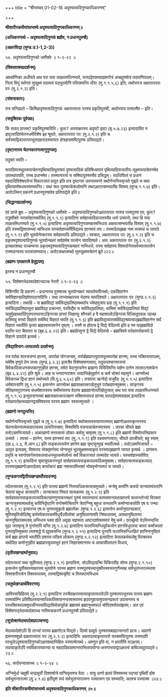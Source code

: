 +++
title = "श्रीभाष्यम् 01-02-16 अदृश्यत्वादिगुणकाधिकरणम्"

+++
<div claऽऽ="elementor-widget-container">

**श्रीशारीरकमीमांसाभाष्ये अदृश्यत्वादिगुणकाधिकरणम्॥**

**(अधिकरणार्थः – अदृश्यत्वादिगुणकं ब्रह्मैव, न प्रधानपुरुषौ)**

**(अक्षरविद्या (मुण्ड.उ.1-1,2-3))**

५४. अदृश्यत्वादिगुणको धर्मोक्तेः ॥ १-२-२२ ॥

**(विषयवाक्यप्रदर्शनम्)**

आथर्वणिका अधीयते अथ परा यया तदक्षरमधिगम्यते, यत्तदद्रेश्यमग्राह्यमगोत्रं अचक्षुश्श्रोत्रं तदपाणिपादम्। नित्यं विभुं सर्वगतं सुसूक्ष्मं तदव्ययं यद्भूतयोनिं परिपश्यन्ति धीराः (मु.१.१.५,६) इति; तथोत्तरत्र अक्षरात्परतः परः (मु.२.१.२) इति।

**(संशयाकारः)**

तत्र सन्दिह्यते – किमिहादृश्यत्वादिगुणकं अक्षरात्परतः परश्च प्रकृतिपुरुषौ, अथोभयत्र परमात्मैव – इति।

**(सयुक्तिकः पूर्वपक्षः)**

किं तावत् प्राप्तम्? प्रकृतिपुरुषाविति। कुतः? अस्याक्षरस्य अदृष्टो द्रष्टा (बृ.५.७.२३) इत्यादाविव न द्रष्टृत्वादिश्चेतनधर्मविशेष इह श्रूयते, अक्षरात्परतः परः (मु.२.१.२) इति च सर्वस्माद्विकारात्परभूतादक्षरादस्मात्परः क्षेत्रज्ञसमष्टिपुरुषः प्रतिपाद्यते।

**(दृष्टान्तस्य चेतनकारणत्वानुगुण्यम्)**

तदुक्तं भवति –

रूपादिमत्स्थूलरूपाचेतनपृथिव्यादिभूताश्रयं दृश्यत्वादिकं प्रतिषिध्यमानं पृथिव्यादिसजातीय-सूक्ष्मरूपाचेतनमेव उपस्थापयति, तच्च प्रधानमेव। तस्मात्परत्वं च समिष्टपुरुषस्यैव प्रसिद्धम्। तदधिष्ठितं च प्रधानं महदादिविशेषपर्यन्तं विकारजातं प्रसूत इति तत्र दृष्टान्ता उपन्यस्यन्ते यथोर्णनाभिस्सृजते गृह्णते च यथा पृथिव्यामोषधयस्सम्भवन्ति। यथा सतः पुरुषात्केशलोमानि तथाऽक्षरात्सम्भवतीह विश्वम् (मुण्ड.१.१.७) इति। अतोऽस्मिन् प्रकरणे प्रधानपुरुषावेव प्रतिपाद्येते इति॥

**(सिद्धान्तप्रदर्शनम्)**

एवं प्राप्ते ब्रूमः – अदृश्यत्वादिगुणको धर्मोक्तेः – अदृश्यत्वादिगुणकोऽक्षरात्परतः परश्च परमपुरुष एव; कुतः? तद्धर्मोक्तेः यस्सर्वज्ञस्सर्ववित् (मु.१.१.९) इत्यादिना सर्वज्ञत्वादिकास्तस्यैव धर्मा उच्यन्ते; तथा हि यया तदक्षरमिधगम्यते (मु.१.१.५) इत्यादिना अदृश्यत्वादिगुणकमक्षरमभिधाय अक्षरात्सम्भवतीह विश्वम् (मु.१.१.७) इति तस्माद्विश्वसम्भवं चाभिधाय यस्सर्वज्ञस्सर्विविद्यस्य ज्ञानमयं तपः। तस्मादेतद्ब्रह्म नाम रूपमन्नं च जायते (मु.१.१.९) इति भूतयोनेरक्षरस्य सर्वज्ञत्वादिः प्रतिपाद्यते। पश्चात्, अक्षरात्परतः परः (मु.२.१.२) इति च प्रकृतमदृश्यत्वादिगुणकं भूतयोन्यक्षरं सर्वज्ञमेव परत्वेन व्यपदिश्यते। अतः अक्षरात्परतः परः (मु.२.१.२) इत्यक्षरशब्दः पञ्चम्यन्तः प्रकृतमदृश्यत्वादिगुणकमक्षरं नाभिधत्ते, तस्य सर्वज्ञस्य विश्वयोनेस्सर्वस्मात्परत्वेन तस्मादन्यस्य परत्वासम्भवात्। अतोऽत्राक्षरशब्दो भूतसूक्ष्ममचेतनं ब्रूते॥२२॥

**(ब्रह्मणः एवाक्षरत्वे हेतुद्वयम्)**

इतश्च न प्रधानपुरुषौ

५५. विशेषणभेदव्यपदेशाभ्याञ्च नेतरौ ॥ १-२-२३ ॥

विशिनष्टि हि प्रकरणं – प्रधानाच्च पुरुषाच्च भूतयोन्यक्षरं व्यावर्तयतीत्यर्थः; एकविज्ञानेन सर्वविज्ञानप्रतिज्ञोपपादनादिभिः। तथा ताभ्यामक्षरस्य भेदश्च व्यपदिश्यते। अक्षरात्परतः परः (मुण्ड.२.१.२) इत्यादिना। तथाहि – स ब्रह्मविद्यां सर्वविद्याप्रतिष्ठामथर्वाय ज्येष्ठपुत्राय प्राह (मु.१.१.१) इति सर्वविद्याप्रतिष्ठाभूता ब्रह्मविद्या प्रक्रान्ता; परविद्यैव च सर्वविद्याप्रतिष्ठा; तामिमां सर्वविद्याप्रतिष्ठां विद्यां चतुर्मुखाथर्वादिगुरुपरम्परयाऽङ्गिरसा प्राप्तां जिज्ञासुः शौनको ह वै महाशालोऽङ्गिरसं विधिवदुपसन्नः पप्रच्छ कस्मिन्नु भगवो विज्ञाते सर्वमिदं विज्ञातं भवति (मु.१.१.३) इति ब्रह्मविद्यायास्सर्वविद्याश्रयत्वाद्ब्रह्मविज्ञानेन सर्वं विज्ञातं भवतीति कृत्वा ब्रह्मस्वरूपमनेन पृष्टम् । तस्मै स होवाच द्वे विद्ये वेदितव्ये इति ह स्म यद्ब्रह्मविदो वदन्ति परा चैवापरा च (बृह.६.४.२२) इति। ब्रह्मप्रेप्सुना द्वे विद्ये वेदितव्ये – ब्रह्मविषये परोक्षापरोक्षरूपे द्वे विज्ञाने उपादेये इत्यर्थः।

**(विद्याविभाग-तत्फलयोः प्रदर्शनम्)**

तत्र परोक्षं शास्त्रजन्यं ज्ञानम्, अपरोक्षं योगजन्यम्, तयोर्ब्रह्मप्राप्त्युपायभूतमपरोक्षं ज्ञानम्; तच्च भक्तिरूपापन्नम्, यमेवैष वृणुते तेन लभ्यः (मुण्ड.३.२.३) इत्यत्रैव विशेष्यमाणत्वात्, तदुपायश्चागमजन्यं विवेकादिसाधनसप्तकानुगृहीतं ज्ञानम्, तमेतं वेदानुवचनेन ब्राह्मणा विविदिषन्ति यज्ञेन दानेन तपसाऽनाशकेन (बृह.६.४.२२) इति श्रुतेः। आह च भगवान्पराशरः तत्प्राप्तिहेतुर्ज्ञानं च कर्म चोक्तं महामुने। आगमोत्थं विवेकाच्च द्विधा ज्ञानं तथोच्यते (वि.पु.६.५.६०) इति। तत्रापरा ऋग्वेदो यजुर्वेदः (मु.१.१.५) इत्यादिना धर्मशास्त्राणि (मु.१.१.५) इत्यन्तेन आगमोत्थं ब्रह्मसाक्षात्कारहेतुभूतं परोक्षज्ञानमुक्तम्। साङ्गस्य सेतिहासपुराणस्य सधर्मशास्त्रस्य समीमांसस्य वेदस्य ब्रह्मज्ञानोत्पत्तिहेतुत्वात् अथ परा यया तदक्षरमिधगम्यते (मु.१.१.५) इत्युपासनाख्यं ब्रह्मसाक्षात्कारलक्षणं भक्तिरूपापन्नं ज्ञानम् यत्तदद्रेश्यमग्राह्यम् इत्यादिना परोक्षापरोक्षरूपज्ञानद्वयविषयस्य परस्य ब्रह्मणः स्वरूपमुच्यते ।

**(ब्रह्मणो जगदुत्पत्तिः)**

यथोर्णनाभिस्सृजते गृह्णते च (मु.१.१.७) इत्यादिना यथोक्तस्वरूपात्परस्मात् ब्रह्मणोऽक्षरात्कृत्स्नस्य चेतनाचेतनात्मकप्रपञ्चस्य उत्पत्तिरुक्ता; विश्वमिति वचनान्नाचेतनमात्रस्य । तपसा चीयते ब्रह्म ततोऽन्नमभिजायते। अन्नात्प्राणो मनस्सत्यं लोकाः कर्मसु चामृतम् (मु.१.१.८) इति ब्रह्मणो विश्वोत्पत्तिप्रकार उच्यते । तपसा – ज्ञानेन, यस्य ज्ञानमयं तपः (मु..१.१.९) इति वक्ष्यमाणत्वात्; चीयते उपचीयते; बहु स्याम् (छा.६.२.३, तै.आन.६) इति सङ्कल्परूपेण ज्ञानेन ब्रह्म सृष्ट्युन्मुखं भवतीत्यर्थः। ततोऽन्नमभिजायते – अद्यत इत्यन्नम्, विश्वस्य भोक्तृवर्गस्य भोग्यभूतं भूतसूक्ष्ममव्याकृतं परस्माद्ब्रह्मणो जायत इत्यर्थः । प्राणमनः प्रभृति च स्वर्गापवर्गरूपफलसाधनभूतकर्मपर्यन्तं सर्वं विकारजातं तस्मादेव जायते। यस्सर्वज्ञस्सर्ववित् (मु.१.१.९) इत्यादिना सृष्ट्युपकरणभूतं सार्वज्ञ्यसत्यसङ्कल्पत्वादिकमुक्तम्। सर्वज्ञात्सत्यसङ्कल्पात् परस्माद्ब्रह्मणोऽक्षरादेतत् कार्याकारं ब्रह्म नामरूपविभक्तं भोक्तृभोग्यरूपं च जायते।

**(मुण्डकगतद्वितीयखण्डार्थोपपादनम्)**

तदेतत्सत्यम् (मु.१.२.१) इति परस्य ब्रह्मणो निरुपाधिकसत्यत्वमुच्यते। मन्त्रेषु कर्माणि कवयो यान्यपश्यंस्तानि त्रेतायां बहुधा सन्ततानि। तान्याचरत नियतं सत्यकामाः (मु.१.२.१) इति सार्वज्ञ्यसत्यसङ्कल्पत्वादिकल्याणगुणाकरमक्षरं पुरुषं स्वतस्सत्यं कामयमानास्तत्प्राप्तये फलान्तरेभ्यो विरक्ता ऋग्यजुस्सामाथर्वसु कविभिर्दृष्टानि वर्णाश्रमोचितानि त्रेताग्निषु बहुधा सन्ततानि कर्माण्याचरतेति एष वः पन्थाः (मु.१.२.१) इत्यारभ्य एष वः पुण्यस्सुकृतो ब्रह्मलोकः (मुण्ड.१.२.६) इत्यन्तेन कर्मानुष्ठानप्रकारं, श्रुतिस्मृतिचोदितेषु कर्मस्वेकतरकर्मवैधुर्येऽपीतरेषां अनुष्ठितानामपि निष्फलत्वम्, अयथानुष्ठितस्य चाननुष्ठितसमत्वम् अभिधाय प्लवा ह्येते अदृढा यज्ञरूपा अष्टादशोक्तमवरं येषु कर्म। एतच्छ्रेयो येऽभिनन्दन्ति मूढा जरामृत्यू ते पुनरेवापि यन्ति (मु.१.२.७) इत्यादिना फलाभिसन्धिपूर्वकत्वेन ज्ञानविधुरतया चावरं कर्माचरतां पुनरावृत्तिमुक्त्वा तपश्श्रद्धे ये ह्युपवसन्ति (मुण्ड.१.२.११) इत्यादिना पुनरपि फलाभिसन्धिरहितं ज्ञानिनानुष्ठितं कर्म ब्रह्म प्राप्तये भवतीति प्रशस्य परीक्ष्य लोकान् (मुण्ड.१.२.१२) इत्यादिना केवलकर्मफलेषु विरक्तस्य यथोदित कर्मानुगृहीतं ब्रह्मप्राप्त्युपायभूतं ज्ञानं जिज्ञासमानस्य च आचार्योपसदनं विधाय,

**(तृतीयखण्डार्थानुवादः)**

तदेतत्सत्यं यथा सुदीप्तात् (मुण्ड.२.१.१) इत्यादिना, सोऽविद्याग्रन्थिं विकिरतीह सोम्य (मुण्ड.२.१.१०) इत्यन्तेन पूर्वोक्तस्याक्षरस्य भूतयोनेः परस्य ब्रह्मणः परमपुरुषस्यानुक्तैस्स्वरूपगुणैस्सह सर्वभूतान्तरात्मतया विश्वशरीरत्वेन विश्वरूपत्वम्, तस्माद्विश्वसृष्टिं च विस्पष्टमभिधाय

**(चतुर्थखण्डार्थविवरणम्)**

आविस्सन्निहितम् (मु.२.२.१) इत्यादिना तस्यैवाक्षरस्याव्याकृतात्परतोऽपि पुरुषात्परभूतस्य परस्य ब्रह्मणः परमव्योम्नि प्रतिष्ठितस्यानवधिकातिशयानन्दस्वरूपस्य हृदयगुहायामुपासनप्रकारं उपासनस्य च परभक्तिरूपत्वमुपासीनस्याविद्याविमोकपूर्वकं ब्रह्मसमं ब्रह्मानुभवफलं चोपिदश्योपसंहृतम्। अत एवं विशेषणाद्भेदव्यपदेशाच्च नास्मिन्प्रकरणे प्रधानपुरुषौ प्रतिपाद्येते॥

**(सूत्रोक्तभेदव्यपदेशप्रपञ्चनम्)**

भेदव्यपदेशोऽपि हि ताभ्यां परस्य ब्रह्मणोऽत्र विद्यते। दिव्यो ह्यमूर्तः पुरुषस्सबाह्याभ्यन्तरो ह्यजः। अप्राणो ह्यमनाश्शुभ्रो ह्यक्षरात्परतः परः (मु.२.१.२) इत्यादिभिः अक्षरादव्याकृतात्परो यस्समष्टिपुरुषः तस्मादपि परभूतोऽदृश्यत्वादिगुणकोऽक्षरशब्दाभिहितः परमात्मेत्यर्थः। अश्नुत इति वा, न क्षरतीति वाऽक्षरम्। तदव्याकृतेऽपि स्वविकारव्याप्त्या वा महदादिवन्नामान्तराभिलापयोग्य-क्षरणाभावाद्वाऽक्षरत्वं कथिञ्चदुपपद्यते॥२३॥

५६. रूपोपन्यासाच्च ॥ १-२-२४ ॥

अग्निर्मूर्धा चक्षुषी चन्द्रसूर्यौ दिशश्श्रोत्रे वाग्विवृताश्च वेदाः । वायुः प्राणो हृदयं विश्वमस्य पद्भ्यां पृथिवी ह्येष सर्वभूतान्तरात्मा
(मु.२.१.४) इतीदृशं रूपं सर्वभूतान्तरात्मनः परमात्मन एव सम्भवति; अतश्च परमात्मा ॥२४॥

**इति श्रीशारीरकमीमांसाभाष्ये अदृश्यत्वादिगुणकाधिकरणम् ॥५॥**

</div>
